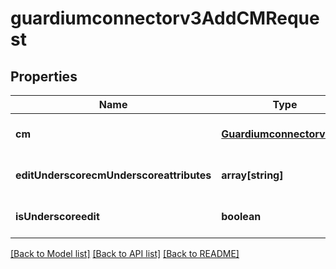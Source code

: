 # guardiumconnectorv3AddCMRequest

## Properties
Name | Type | Description | Notes
------------ | ------------- | ------------- | -------------
**cm** | [**Guardiumconnectorv3CM**](Guardiumconnectorv3CM.md) |  | [optional] [default to null]
**editUnderscorecmUnderscoreattributes** | **array[string]** |  | [optional] [default to null]
**isUnderscoreedit** | **boolean** |  | [optional] [default to null]

[[Back to Model list]](../README.md#documentation-for-models) [[Back to API list]](../README.md#documentation-for-api-endpoints) [[Back to README]](../README.md)


